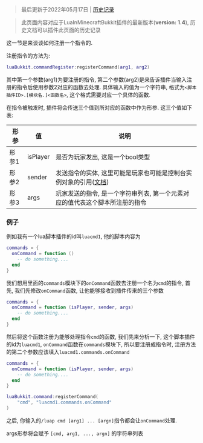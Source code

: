 >最后更新于2022年05月17日 | [历史记录](https://github.com/SmileYik/MyBlog/commits/master/blogs/other/markdowns/Minecraft/LuaInMinecraftBukkit/RegisterCommand.md)

>此页面内容对应于LuaInMinecraftBukkit插件的最新版本(**version: 1.4**), 历史文档可以插件此页面的历史记录

这一节是来谈谈如何注册一个指令的.

注册指令的方法为:

```lua
luaBukkit.commandRegister:registerCommand(arg1, arg2)
```

其中第一个参数(arg1)为要注册的指令, 第二个参数(arg2)是来告诉插件当输入注册的指令后使用参数2对应的函数去处理. 具体输入的值为一个字符串, 格式为`<脚本插件ID>.[模块名.]<函数名>`, 这个格式需要对应一个具体的函数.

在指令被触发时, 插件将会传送三个值到所对应的函数中作为形参. 这三个值如下表:

|形参|值|说明|
|-|-|-|
|形参1|isPlayer|是否为玩家发出, 这是一个bool类型|
|形参2|sender|发送指令的实体, 这里可能是玩家也可能是控制台实例对象的引用([文档](https://bukkit.windit.net/javadoc/org/bukkit/command/CommandSender.html))|
|形参3|args|玩家发送的指令, 是一个字符串列表, 第一个元素对应的值代表这个脚本所注册的指令|

### 例子

例如我有一个lua脚本插件的id叫`luacmd1`, 他的脚本内容为

```lua
commands = {
  onCommand = function ()
    -- do something....
  end
}
```

我们想用里面的`commands`模块下的`onCommand`函数去注册一个名为`cmd`的指令, 首先, 我们先修改`onCommand`函数, 让他能够接收到插件传来的三个参数

```lua
commands = {
  onCommand = function (isPlayer, sender, args)
    -- do something....
  end
}
```

然后将这个函数注册为能够处理指令`cmd`的函数, 我们先来分析一下, 这个脚本插件的id为`luacmd1`, `onCommand`函数在`commands`模块下, 所以要注册成指令时, 注册方法的第二个参数应该填入`luacmd1.commands.onCommand`

```lua
commands = {
  onCommand = function (isPlayer, sender, args)
    -- do something....
  end
}

luaBukkit.command:registerCommand(
    "cmd", "luacmd1.commands.onCommand"
)
```

之后, 你输入的`/luap cmd [arg1] ... [argn]`指令都会让`onCommand`处理.

args形参将会赋予 `[cmd, arg1, ..., argn]` 的字符串列表
